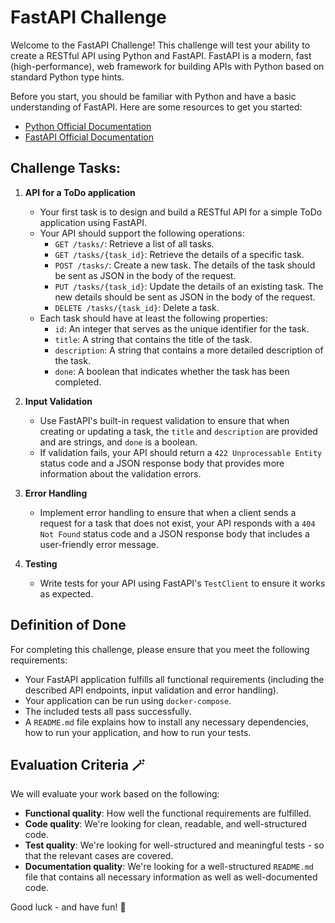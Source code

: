 # FastAPI Challenge

Welcome to the FastAPI Challenge! This challenge will test your ability to create a RESTful API using Python and
FastAPI. FastAPI is a modern, fast (high-performance), web framework for building APIs with Python based on standard
Python type hints.

Before you start, you should be familiar with Python and have a basic understanding of FastAPI. Here are some resources
to get you started:

- [Python Official Documentation](https://docs.python.org/3/)
- [FastAPI Official Documentation](https://fastapi.tiangolo.com/)

## Challenge Tasks:

1. **API for a ToDo application**

    - Your first task is to design and build a RESTful API for a simple ToDo application using FastAPI.
    - Your API should support the following operations:
        - `GET /tasks/`: Retrieve a list of all tasks.
        - `GET /tasks/{task_id}`: Retrieve the details of a specific task.
        - `POST /tasks/`: Create a new task. The details of the task should be sent as JSON in the body of the request.
        - `PUT /tasks/{task_id}`: Update the details of an existing task. The new details should be sent as JSON in the
          body of the request.
        - `DELETE /tasks/{task_id}`: Delete a task.
    - Each task should have at least the following properties:
        - `id`: An integer that serves as the unique identifier for the task.
        - `title`: A string that contains the title of the task.
        - `description`: A string that contains a more detailed description of the task.
        - `done`: A boolean that indicates whether the task has been completed.

2. **Input Validation**

    - Use FastAPI's built-in request validation to ensure that when creating or updating a task, the `title`
      and `description` are provided and are strings, and `done` is a boolean.
    - If validation fails, your API should return a `422 Unprocessable Entity` status code and a JSON response body that
      provides more information about the validation errors.

3. **Error Handling**

    - Implement error handling to ensure that when a client sends a request for a task that does not exist, your API
      responds with a `404 Not Found` status code and a JSON response body that includes a user-friendly error message.

4. **Testing**

    - Write tests for your API using FastAPI's `TestClient` to ensure it works as expected.

## Definition of Done

For completing this challenge, please ensure that you meet the following requirements:

- Your FastAPI application fulfills all functional requirements (including the described API endpoints, input 
  validation and error handling).
- Your application can be run using `docker-compose`.
- The included tests all pass successfully.
- A `README.md` file explains how to install any necessary dependencies, how to run your application, and how to run
  your tests.

## Evaluation Criteria 🪄

We will evaluate your work based on the following:

- **Functional quality**: How well the functional requirements are fulfilled.
- **Code quality**: We're looking for clean, readable, and well-structured code.
- **Test quality**: We're looking for well-structured and meaningful tests - so that the relevant cases are covered.
- **Documentation quality**: We're looking for a well-structured `README.md` file that contains all necessary
  information as well as well-documented code.

Good luck - and have fun! 🚀